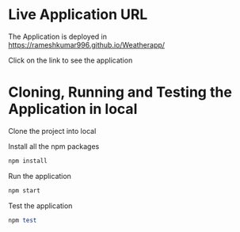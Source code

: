 # Live Application URL
The Application is deployed in https://rameshkumar996.github.io/Weatherapp/

Click on the link to see the application

# Cloning, Running and Testing the Application in local
Clone the project into local

Install all the npm packages

```ruby
npm install
```
Run the application

```ruby
npm start
```

Test the application
```ruby
npm test
```


